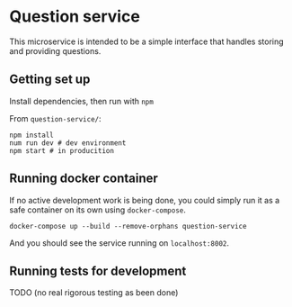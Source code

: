 # Question service

This microservice is intended to be a simple interface that handles storing and providing questions.

## Getting set up

Install dependencies, then run with `npm`

From `question-service/`:

```
npm install
num run dev # dev environment
npm start # in producition
```

## Running docker container

If no active development work is being done, you could simply run it as a safe container on its own using `docker-compose`.

```
docker-compose up --build --remove-orphans question-service
```

And you should see the service running on `localhost:8002`.

## Running tests for development

TODO (no real rigorous testing as been done)
